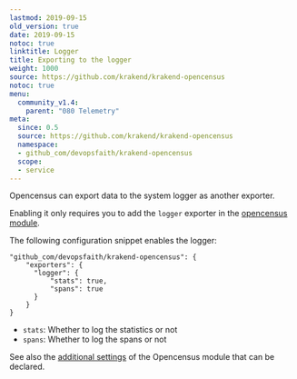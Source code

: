 ```yaml
---
lastmod: 2019-09-15
old_version: true
date: 2019-09-15
notoc: true
linktitle: Logger
title: Exporting to the logger
weight: 1000
source: https://github.com/krakend/krakend-opencensus
notoc: true
menu:
  community_v1.4:
    parent: "080 Telemetry"
meta:
  since: 0.5
  source: https://github.com/krakend/krakend-opencensus
  namespace:
  - github_com/devopsfaith/krakend-opencensus
  scope:
  - service
---
```

Opencensus can export data to the system logger as another exporter.

Enabling it only requires you to add the `logger` exporter in the [opencensus module](/docs/v1.4/telemetry/opencensus/).

The following configuration snippet enables the logger:

    "github_com/devopsfaith/krakend-opencensus": {
        "exporters": {
          "logger": {
              "stats": true,
              "spans": true
          }
        }
    }

- `stats`: Whether to log the statistics or not
- `spans`: Whether to log the spans or not


See also the [additional settings](/docs/v1.4/telemetry/opencensus/) of the Opencensus module that can be declared.

